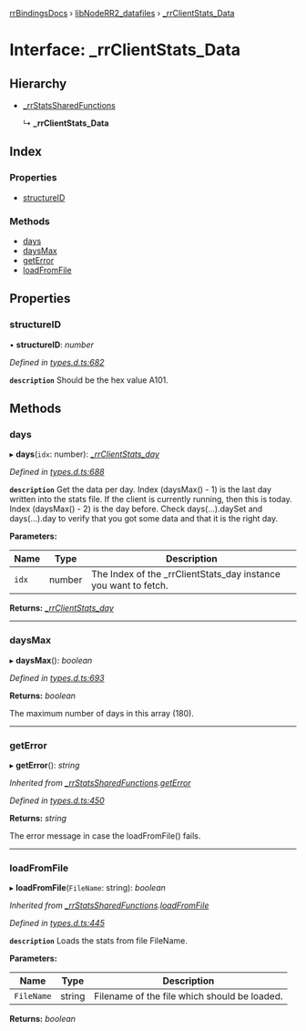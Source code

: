 [rrBindingsDocs](../README.md) › [libNodeRR2_datafiles](../modules/libnoderr2_datafiles.md) › [_rrClientStats_Data](libnoderr2_datafiles._rrclientstats_data.md)

# Interface: _rrClientStats_Data

## Hierarchy

* [_rrStatsSharedFunctions](libnoderr2_datafiles._rrstatssharedfunctions.md)

  ↳ **_rrClientStats_Data**

## Index

### Properties

* [structureID](libnoderr2_datafiles._rrclientstats_data.md#structureid)

### Methods

* [days](libnoderr2_datafiles._rrclientstats_data.md#days)
* [daysMax](libnoderr2_datafiles._rrclientstats_data.md#daysmax)
* [getError](libnoderr2_datafiles._rrclientstats_data.md#geterror)
* [loadFromFile](libnoderr2_datafiles._rrclientstats_data.md#loadfromfile)

## Properties

###  structureID

• **structureID**: *number*

*Defined in [types.d.ts:682](https://github.com/Novalis15/RoyalRender-OpenExtensions/blob/f77b7d8/rrNodeJS_rrBindings/nodeJS/lx64/v6/types.d.ts#L682)*

**`description`** Should be the hex value A101.

## Methods

###  days

▸ **days**(`idx`: number): *[_rrClientStats_day](libnoderr2_datafiles._rrclientstats_day.md)*

*Defined in [types.d.ts:688](https://github.com/Novalis15/RoyalRender-OpenExtensions/blob/f77b7d8/rrNodeJS_rrBindings/nodeJS/lx64/v6/types.d.ts#L688)*

**`description`** Get the data per day. Index (daysMax() - 1) is the last day written into the stats file. If the client is currently running, then this is today. Index (daysMax() - 2) is the day before. Check days(...).daySet and days(...).day to verify that you got some data and that it is the right day.

**Parameters:**

Name | Type | Description |
------ | ------ | ------ |
`idx` | number | The Index of the _rrClientStats_day instance you want to fetch.  |

**Returns:** *[_rrClientStats_day](libnoderr2_datafiles._rrclientstats_day.md)*

___

###  daysMax

▸ **daysMax**(): *boolean*

*Defined in [types.d.ts:693](https://github.com/Novalis15/RoyalRender-OpenExtensions/blob/f77b7d8/rrNodeJS_rrBindings/nodeJS/lx64/v6/types.d.ts#L693)*

**Returns:** *boolean*

The maximum number of days in this array (180).

___

###  getError

▸ **getError**(): *string*

*Inherited from [_rrStatsSharedFunctions](libnoderr2_datafiles._rrstatssharedfunctions.md).[getError](libnoderr2_datafiles._rrstatssharedfunctions.md#geterror)*

*Defined in [types.d.ts:450](https://github.com/Novalis15/RoyalRender-OpenExtensions/blob/f77b7d8/rrNodeJS_rrBindings/nodeJS/lx64/v6/types.d.ts#L450)*

**Returns:** *string*

The error message in case the loadFromFile() fails.

___

###  loadFromFile

▸ **loadFromFile**(`FileName`: string): *boolean*

*Inherited from [_rrStatsSharedFunctions](libnoderr2_datafiles._rrstatssharedfunctions.md).[loadFromFile](libnoderr2_datafiles._rrstatssharedfunctions.md#loadfromfile)*

*Defined in [types.d.ts:445](https://github.com/Novalis15/RoyalRender-OpenExtensions/blob/f77b7d8/rrNodeJS_rrBindings/nodeJS/lx64/v6/types.d.ts#L445)*

**`description`** Loads the stats from file FileName.

**Parameters:**

Name | Type | Description |
------ | ------ | ------ |
`FileName` | string | Filename of the file which should be loaded.  |

**Returns:** *boolean*
